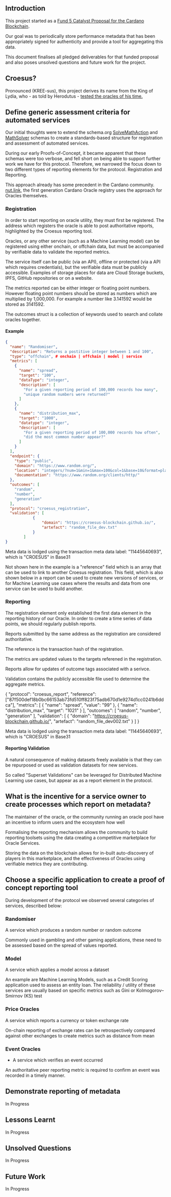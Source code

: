 ## Introduction

This project started as a [Fund 5 Catalyst Proposal for the Cardano Blockchain](https://cardano.ideascale.com/a/dtd/Oracle-Performance-Metrics/352231-48088 "Google's Homepage").

Our goal was to periodically store performance metadata that has been appropriately signed for authenticity and provide a tool for aggregating this data.

This document finalises all pledged deliverables for that funded proposal and also poses unsolved questions and future work for the project.

## Croesus?

Pronounced (KREE-sus), this project derives its name from the King of Lydia, who - as told by Herodutus - [tested the oracles of his time.](https://en.wikipedia.org/wiki/Croesus#Croesus'_votive_offerings_to_Delphi)

## Define generic assessment criteria for automated services

Our initial thoughts were to extend the schema.org [SolveMathAction](https://schema.org/SolveMathAction) and [MathSolver](https://schema.org/MathSolver) schemas to create a standards-based structure for registration and assessment of automated services.

During our early Proofs-of-Concept, it became apparent that these schemas were too verbose, and fell short on being able to support further work we have for this protocol. Therefore, we narrowed the focus down to two different types of reporting elements for the protocol. Registration and Reporting.

This approach already has some precedent in the Cardano community. [nut.link](https://nut.link/), the first generation Cardano Oracle registry uses the approach for Oracles themselves.

### Registration

In order to start reporting on oracle utility, they must first be registered. The address which registers the oracle is able to post authoritative reports, highlighted by the Croesus reporting tool.

Oracles, or any other service (such as a Machine Learning model) can be registered using either onchain, or offchain data, but must be accompanied by verifiable data to validate the reported metrics.

The service itself can be public (via an API), offline or protected (via a API which requires credentials), but the verifiable data must be publicly accessible. Examples of storage places for data are Cloud Storage buckets, IPFS, GitHub repositories or on a website.

The metrics reported can be either integer or floating point numbers. However floating point numbers should be stored as numbers which are multiplied by 1,000,000. For example a number like 3.141592 would be stored as 3141592.

The outcomes struct is a collection of keywords used to search and collate oracles together.

#### Example

```json
{
  "name": "Randomiser", 
  "description": "Returns a postitive integer between 1 and 100",
  "type": "offchain", # onchain | offchain | model | service
  "metrics": [
    {
      "name": "spread",
      "target": "100", 
      "dataType": "integer",
      "description": [
        "For a given reporting period of 100,000 records how many",
        "unique random numbers were returned?"
      ]
    },
    {
      "name": "distribution_max",
      "target": "1000",
      "datatype": "integer",
      "description": [
        "For a given reporting period of 100,000 records how often",
        "did the most common number appear?"
      ]
    }
  ],
  "endpoint": {
    "type": "public",
    "domain": "https://www.random.org/",
    "location": "integers/?num=1&min=1&max=100&col=1&base=10&format=plain&rnd=new",
    "documentation": "https://www.random.org/clients/http/"
  },
  "outcomes": [
    "random",
    "number",
    "generation"
  ],
  "protocol": "croesus_registration",
  "validation": [
			{
				"domain": "https://croesus-blockchain.github.io/",
				"artefact": "random_file_dev.txt"
			}
		]
}
```

Meta data is lodged using the transaction meta data label: "11445640693", which is "CROESUS" in Base31

Not shown here in the example is a "reference" field which is an array that can be used to link to another Croesus registration. This field, which is also shown below in a report can be used to create new versions of services, or for Machine Learning use cases where the results and data from one service can be used to build another.

### Reporting

The registration element only established the first data element in the reporting history of our Oracle. In order to create a time series of data points, we should regularly publish reports.

Reports submitted by the same address as the registration are considered authoritative.

The reference is the transaction hash of the registration.

The metrics are updated values to the targets referened in the registration.

Reports allow for updates of outcome tags associated with a serivce.

Validation contains the publicly accessible file used to determine the aggregate metrics.

{
  "protocol": "croesus_report",
  "reference": ["87f500def18b0bc66153ab73fd510ff823f75adb670d1e9274d1cc0241b6ddca"], 
  "metrics": [
    {
      "name": "spread",
      "value": "99"
    },
    {
      "name": "distribution_max",
      "target": "1021"
    }
  ],
  "outcomes": [
    "random",
    "number",
    "generation"
  ],
  "validation": [
	{
		"domain": "https://croesus-blockchain.github.io/",
		"artefact": "random_file_dev002.txt"
	}
  ]
}

Meta data is lodged using the transaction meta data label: "11445640693", which is "CROESUS" in Base31

#### Reporting Validation

A natural consequence of making datasets freely available is that they can be repurposed or used as validation datasets for new services.

So called "Superset Validations" can be leveraged for Distributed Machine Learning use cases, but appear as as a report element in the protocol.

## What is the incentive for a service owner to create processes which report on metadata?

The maintainer of the oracle, or the community running an oracle pool have an incentive to inform users and the ecosystem how well 

Formalising the reporting mechanism allows the community to build reporting toolsets using the data creating a competitive marketplace for Oracle Services.

Storing the data on the blockchain allows for in-built auto-discovery of players in this marketplace, and the effectiveness of Oracles using verifiable metrics they are contributing.

## Choose a specific application to create a proof of concept reporting tool

During development of the protocol we observed several categories of services, described below:

### Randomiser

A service which produces a random number or random outcome

Commonly used in gambling and other gaming applications, these need to be assessed based on the spread of values reported.

### Model
A service which applies a model across a dataset

An example are Machine Learning Models, such as a Credit Scoring application used to assess an entity loan. The reliability / utility of these services are usually based on specific metrics such as Gini or Kolmogorov–Smirnov (KS) test

### Price Oracles

A service which reports a currency or token exchange rate

On-chain reporting of exchange rates can be retrospectively compared against other exchanges to create metrics such as distance from mean

### Event Oracles

* A service which verifies an event occurred

An authoritative peer reporting metric is required to confirm an event was recorded in a timely manner.

## Demonstrate reporting of metadata

In Progress

## Lessons Learnt

In Progress

## Unsolved Questions

In Progress

## Future Work

In Progress
